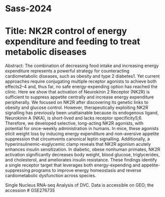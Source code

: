 # Sass-2024

# Title: NK2R control of energy expenditure and feeding to treat metabolic diseases

Abstract: The combination of decreasing food intake and increasing energy expenditure represents a powerful strategy for counteracting cardiometabolic diseases, such as obesity and type 2 diabetes1. Yet current approaches require conjugating multiple receptor agonists to achieve both effects2–4 and, thus far, no safe energy-expending option has reached the clinic. Here we show that activation of Neurokinin 2 Receptor (NK2R) is sufficient to suppress appetite centrally and increase energy expenditure peripherally. We focused on NK2R after discovering its genetic links to obesity and glucose control. However, therapeutically exploiting NK2R signalling has previously been unattainable because its endogenous ligand, Neurokinin A (NKA), is short-lived and lacks receptor specificity5,6. Therefore, we developed selective, long-acting NK2R agonists, with potential for once-weekly administration in humans. In mice, these agonists elicit weight loss by inducing energy expenditure and non-aversive appetite suppression that circumvents canonical leptin signalling. Additionally, a hyperinsulinemic-euglycemic clamp reveals that NK2R agonism acutely enhances insulin sensitization. In diabetic, obese nonhuman primates, NK2R activation significantly decreases body weight, blood glucose, triglycerides, and cholesterol, and ameliorates insulin resistance. These findings identify a single receptor target that leverages both energy-expending and appetite-suppressing programs to improve energy homeostasis and reverse cardiometabolic dysfunction across species.

Single Nucleus RNA-seq Analysis of DVC.
Data is accessible on GEO; the accession # GSE276735
